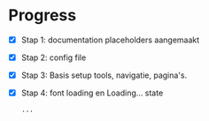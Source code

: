 # Progress

- [x] Stap 1: documentation placeholders aangemaakt
- [x] Stap 2: config file
- [x] Stap 3: Basis setup tools, navigatie, pagina's.
- [x] Stap 4: font loading en Loading… state

      ...
